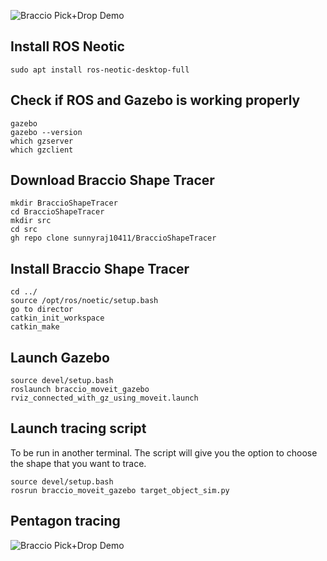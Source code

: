 ![Braccio Pick+Drop Demo](doc/triangle.gif)

## Install ROS Neotic
```
sudo apt install ros-neotic-desktop-full
```
## Check if ROS and Gazebo is working properly

```
gazebo
gazebo --version
which gzserver
which gzclient
```
## Download Braccio Shape Tracer
```
mkdir BraccioShapeTracer
cd BraccioShapeTracer
mkdir src
cd src
gh repo clone sunnyraj10411/BraccioShapeTracer
```

## Install Braccio Shape Tracer
```
cd ../
source /opt/ros/noetic/setup.bash
go to director 
catkin_init_workspace
catkin_make
```
## Launch Gazebo
```
source devel/setup.bash
roslaunch braccio_moveit_gazebo rviz_connected_with_gz_using_moveit.launch
```

## Launch tracing script
To be run in another terminal. The script will give you the option to choose the shape that you want to trace. 
```
source devel/setup.bash
rosrun braccio_moveit_gazebo target_object_sim.py
```

## Pentagon tracing

![Braccio Pick+Drop Demo](doc/pentagon.gif)

